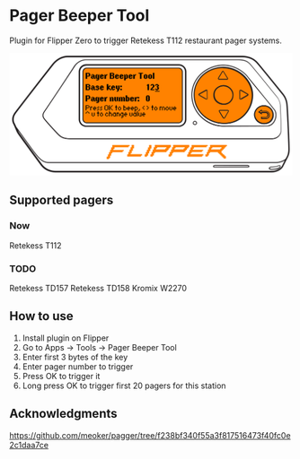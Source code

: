 # Pager Beeper Tool

Plugin for Flipper Zero to trigger Retekess T112 restaurant pager systems.

![interface](interface.png)

## Supported pagers

### Now

Retekess T112

### TODO

Retekess TD157
Retekess TD158
Kromix W2270

## How to use

1. Install plugin on Flipper
2. Go to Apps -> Tools -> Pager Beeper Tool
3. Enter first 3 bytes of the key
4. Enter pager number to trigger
5. Press OK to trigger it
6. Long press OK to trigger first 20 pagers for this station

## Acknowledgments

https://github.com/meoker/pagger/tree/f238bf340f55a3f817516473f40fc0e2c1daa7ce